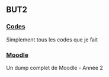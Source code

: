 ## BUT2


### [Codes](./Codes)
Simplement tous les codes que je fait

### [Moodle](./Moodle)
Un dump complet de Moodle - Année 2
